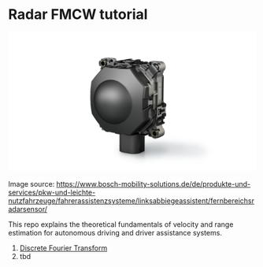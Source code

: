 # Radar FMCW tutorial

![radar](radar.jpg)

Image source: https://www.bosch-mobility-solutions.de/de/produkte-und-services/pkw-und-leichte-nutzfahrzeuge/fahrerassistenzsysteme/linksabbiegeassistent/fernbereichsradarsensor/

This repo explains the theoretical fundamentals of velocity and range estimation for autonomous driving and driver assistance systems.

1. [Discrete Fourier Transform](./DFT.ipynb)
2. tbd
